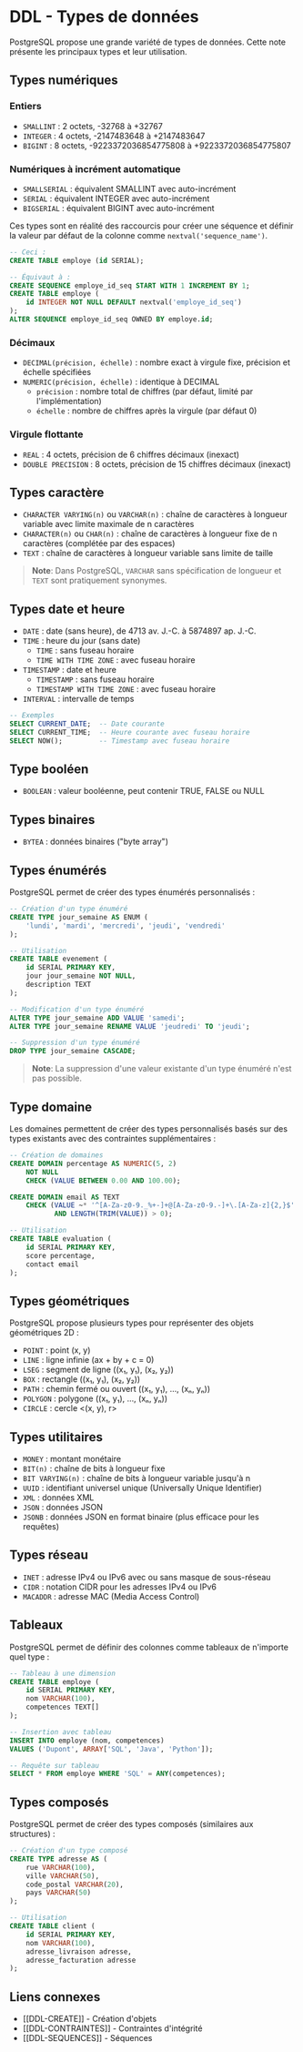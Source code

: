 # DDL - Types de données

PostgreSQL propose une grande variété de types de données. Cette note présente les principaux types et leur utilisation.

## Types numériques

### Entiers
- `SMALLINT` : 2 octets, -32768 à +32767
- `INTEGER` : 4 octets, -2147483648 à +2147483647
- `BIGINT` : 8 octets, -9223372036854775808 à +9223372036854775807

### Numériques à incrément automatique
- `SMALLSERIAL` : équivalent SMALLINT avec auto-incrément
- `SERIAL` : équivalent INTEGER avec auto-incrément
- `BIGSERIAL` : équivalent BIGINT avec auto-incrément

Ces types sont en réalité des raccourcis pour créer une séquence et définir la valeur par défaut de la colonne comme `nextval('sequence_name')`.

```sql
-- Ceci :
CREATE TABLE employe (id SERIAL);

-- Équivaut à :
CREATE SEQUENCE employe_id_seq START WITH 1 INCREMENT BY 1;
CREATE TABLE employe (
    id INTEGER NOT NULL DEFAULT nextval('employe_id_seq')
);
ALTER SEQUENCE employe_id_seq OWNED BY employe.id;
```

### Décimaux
- `DECIMAL(précision, échelle)` : nombre exact à virgule fixe, précision et échelle spécifiées
- `NUMERIC(précision, échelle)` : identique à DECIMAL
  - `précision` : nombre total de chiffres (par défaut, limité par l'implémentation)
  - `échelle` : nombre de chiffres après la virgule (par défaut 0)

### Virgule flottante
- `REAL` : 4 octets, précision de 6 chiffres décimaux (inexact)
- `DOUBLE PRECISION` : 8 octets, précision de 15 chiffres décimaux (inexact)

## Types caractère

- `CHARACTER VARYING(n)` ou `VARCHAR(n)` : chaîne de caractères à longueur variable avec limite maximale de n caractères
- `CHARACTER(n)` ou `CHAR(n)` : chaîne de caractères à longueur fixe de n caractères (complétée par des espaces)
- `TEXT` : chaîne de caractères à longueur variable sans limite de taille

> **Note**: Dans PostgreSQL, `VARCHAR` sans spécification de longueur et `TEXT` sont pratiquement synonymes.

## Types date et heure

- `DATE` : date (sans heure), de 4713 av. J.-C. à 5874897 ap. J.-C.
- `TIME` : heure du jour (sans date)
  - `TIME` : sans fuseau horaire
  - `TIME WITH TIME ZONE` : avec fuseau horaire
- `TIMESTAMP` : date et heure
  - `TIMESTAMP` : sans fuseau horaire
  - `TIMESTAMP WITH TIME ZONE` : avec fuseau horaire
- `INTERVAL` : intervalle de temps

```sql
-- Exemples
SELECT CURRENT_DATE;  -- Date courante
SELECT CURRENT_TIME;  -- Heure courante avec fuseau horaire
SELECT NOW();         -- Timestamp avec fuseau horaire
```

## Type booléen

- `BOOLEAN` : valeur booléenne, peut contenir TRUE, FALSE ou NULL

## Types binaires

- `BYTEA` : données binaires ("byte array")

## Types énumérés

PostgreSQL permet de créer des types énumérés personnalisés :

```sql
-- Création d'un type énuméré
CREATE TYPE jour_semaine AS ENUM (
    'lundi', 'mardi', 'mercredi', 'jeudi', 'vendredi'
);

-- Utilisation
CREATE TABLE evenement (
    id SERIAL PRIMARY KEY,
    jour jour_semaine NOT NULL,
    description TEXT
);

-- Modification d'un type énuméré
ALTER TYPE jour_semaine ADD VALUE 'samedi';
ALTER TYPE jour_semaine RENAME VALUE 'jeudredi' TO 'jeudi';

-- Suppression d'un type énuméré
DROP TYPE jour_semaine CASCADE;
```

> **Note**: La suppression d'une valeur existante d'un type énuméré n'est pas possible.

## Type domaine

Les domaines permettent de créer des types personnalisés basés sur des types existants avec des contraintes supplémentaires :

```sql
-- Création de domaines
CREATE DOMAIN percentage AS NUMERIC(5, 2)
    NOT NULL
    CHECK (VALUE BETWEEN 0.00 AND 100.00);

CREATE DOMAIN email AS TEXT
    CHECK (VALUE ~* '^[A-Za-z0-9._%+-]+@[A-Za-z0-9.-]+\.[A-Za-z]{2,}$'
           AND LENGTH(TRIM(VALUE)) > 0);

-- Utilisation
CREATE TABLE evaluation (
    id SERIAL PRIMARY KEY,
    score percentage,
    contact email
);
```

## Types géométriques

PostgreSQL propose plusieurs types pour représenter des objets géométriques 2D :

- `POINT` : point (x, y)
- `LINE` : ligne infinie (ax + by + c = 0)
- `LSEG` : segment de ligne ((x₁, y₁), (x₂, y₂))
- `BOX` : rectangle ((x₁, y₁), (x₂, y₂))
- `PATH` : chemin fermé ou ouvert ((x₁, y₁), …, (xₙ, yₙ))
- `POLYGON` : polygone ((x₁, y₁), …, (xₙ, yₙ))
- `CIRCLE` : cercle <(x, y), r>

## Types utilitaires

- `MONEY` : montant monétaire
- `BIT(n)` : chaîne de bits à longueur fixe
- `BIT VARYING(n)` : chaîne de bits à longueur variable jusqu'à n
- `UUID` : identifiant universel unique (Universally Unique Identifier)
- `XML` : données XML
- `JSON` : données JSON
- `JSONB` : données JSON en format binaire (plus efficace pour les requêtes)

## Types réseau

- `INET` : adresse IPv4 ou IPv6 avec ou sans masque de sous-réseau
- `CIDR` : notation CIDR pour les adresses IPv4 ou IPv6
- `MACADDR` : adresse MAC (Media Access Control)

## Tableaux

PostgreSQL permet de définir des colonnes comme tableaux de n'importe quel type :

```sql
-- Tableau à une dimension
CREATE TABLE employe (
    id SERIAL PRIMARY KEY,
    nom VARCHAR(100),
    competences TEXT[]
);

-- Insertion avec tableau
INSERT INTO employe (nom, competences)
VALUES ('Dupont', ARRAY['SQL', 'Java', 'Python']);

-- Requête sur tableau
SELECT * FROM employe WHERE 'SQL' = ANY(competences);
```

## Types composés

PostgreSQL permet de créer des types composés (similaires aux structures) :

```sql
-- Création d'un type composé
CREATE TYPE adresse AS (
    rue VARCHAR(100),
    ville VARCHAR(50),
    code_postal VARCHAR(20),
    pays VARCHAR(50)
);

-- Utilisation
CREATE TABLE client (
    id SERIAL PRIMARY KEY,
    nom VARCHAR(100),
    adresse_livraison adresse,
    adresse_facturation adresse
);
```

## Liens connexes
- [[DDL-CREATE]] - Création d'objets
- [[DDL-CONTRAINTES]] - Contraintes d'intégrité
- [[DDL-SEQUENCES]] - Séquences